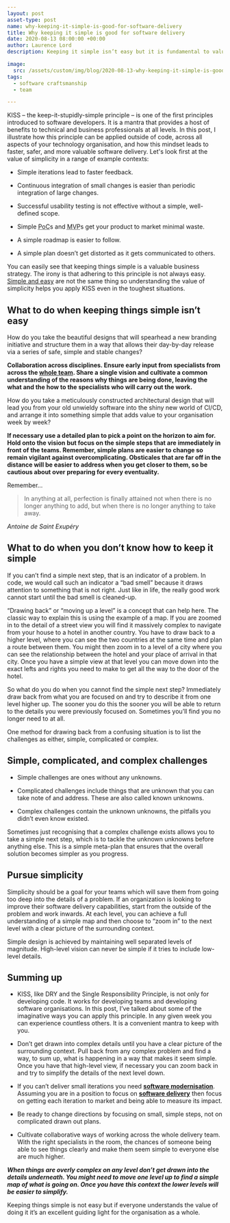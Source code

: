 ```yaml
---
layout: post
asset-type: post
name: why-keeping-it-simple-is-good-for-software-delivery
title: Why keeping it simple is good for software delivery
date: 2020-08-13 08:00:00 +00:00
author: Laurence Lord
description: Keeping it simple isn’t easy but it is fundamental to valuable software delivery. The KISS principle applies to technology businesses and not just to the code.

image:
  src: /assets/custom/img/blog/2020-08-13-why-keeping-it-simple-is-good-for-software-delivery/why-keeping-it-simple-is-good-for-software-delivery.jpg
tags:
  - software craftsmanship
  - team

---
```


KISS – the keep-it-stupidly-simple principle – is one of the first principles introduced to software developers. It is a mantra that provides a host of benefits to technical and business professionals at all levels. In this post, I illustrate how this principle can be applied outside of code, across all aspects of your technology organisation, and how this mindset leads to faster, safer, and more valuable software delivery. Let's look first at the value of simplicity in a range of example contexts:

- Simple iterations lead to faster feedback.

- Continuous integration of small changes is easier than periodic integration of large changes.

- Successful usability testing is not effective without a simple, well-defined scope.

- Simple <abbr title="Proof of concept">PoC</abbr>s and <abbr title="Minimal viable product">MVP</abbr>s get your product to market minimal waste.

- A simple roadmap is easier to follow.

- A simple plan doesn’t get distorted as it gets communicated to others.

You can easily see that keeping things simple is a valuable business strategy. The irony is that adhering to this principle is not always easy. [Simple and easy](https://www.youtube.com/watch?v=-6BsiVyC1kM) are not the same thing so understanding the value of simplicity helps you apply KISS even in the toughest situations.

## What to do when keeping things simple isn’t easy

How do you take the beautiful designs that will spearhead a new branding initiative and structure them in a way that allows their day-by-day release via a series of safe, simple and stable changes?

**Collaboration across disciplines. Ensure early input from specialists from across the [whole team](https://en.wikipedia.org/wiki/Extreme_programming_practices#Whole_team). Share a single vision and cultivate a common understanding of the reasons why things are being done, leaving the what and the how to the specialists who will carry out the work.**

How do you take a meticulously constructed architectural design that will lead you from your old unwieldy software into the shiny new world of CI/CD, and arrange it into something simple that adds value to your organisation week by week?

**If necessary use a detailed plan to pick a point on the horizon to aim for. Hold onto the vision but focus on the simple steps that are immediately in front of the teams. Remember, simple plans are easier to change so remain vigilant against overcomplicating. Obsticales that are far off in the distance will be easier to address when you get closer to them, so be cautious about over preparing for every eventuality.**

Remember...

> In anything at all, perfection is finally attained not when there is no longer anything to add, but when there is no longer anything to take away.

_Antoine de Saint Exupéry_

## What to do when you don’t know how to keep it simple

If you can’t find a simple next step, that is an indicator of a problem. In code, we would call such an indicator a “bad smell” because it draws attention to something that is not right. Just like in life, the really good work cannot start until the bad smell is cleaned-up.

“Drawing back” or “moving up a level” is a concept that can help here. The classic way to explain this is using the example of a map. If you are zoomed in to the detail of a street view you will find it massively complex to navigate from your house to a hotel in another country. You have to draw back to a higher level, where you can see the two countries at the same time and plan a route between them. You might then zoom in to a level of a city where you can see the relationship between the hotel and your place of arrival in that city. Once you have a simple view at that level you can move down into the exact lefts and rights you need to make to get all the way to the door of the hotel.

So what do you do when you cannot find the simple next step? Immediately draw back from what you are focused on and try to describe it from one level higher up. The sooner you do this the sooner you will be able to return to the details you were previously focused on. Sometimes you’ll find you no longer need to at all.

One method for drawing back from a confusing situation is to list the challenges as either, simple, complicated or complex.

## Simple, complicated, and complex challenges

- Simple challenges are ones without any unknowns.

- Complicated challenges include things that are unknown that you can take note of and address. These are also called known unknowns.

- Complex challenges contain the unknown unknowns, the pitfalls you didn’t even know existed.

Sometimes just recognising that a complex challenge exists allows you to take a simple next step, which is to tackle the unknown unknowns before anything else. This is a simple meta-plan that ensures that the overall solution becomes simpler as you progress.

## Pursue simplicity

Simplicity should be a goal for your teams which will save them from going too deep into the details of a problem. If an organization is looking to improve their software delivery capabilities, start from the outside of the problem and work inwards. At each level, you can achieve a full understanding of a simple map and then choose to “zoom in” to the next level with a clear picture of the surrounding context.

Simple design is achieved by maintaining well separated levels of magnitude. High-level vision can never be simple if it tries to include low-level details.

## Summing up

- KISS, like DRY and the Single Responsibility Principle, is not only for developing code. It works for developing teams and developing software organisations. In this post, I’ve talked about some of the imaginative ways you can apply this principle. In any given week you can experience countless others. It is a convenient mantra to keep with you.

- Don’t get drawn into complex details until you have a clear picture of the surrounding context. Pull back from any complex problem and find a way, to sum up, what is happening in a way that makes it seem simple. Once you have that high-level view, if necessary you can zoom back in and try to simplify the details of the next level down.

- If you can’t deliver small iterations you need [**software modernisation**](https://codurance.com/services/software-modernisation/). Assuming you are in a position to focus on [**software delivery**](https://codurance.com/services/software-delivery/) then focus on getting each iteration to market and being able to measure its impact.

- Be ready to change directions by focusing on small, simple steps, not on complicated drawn out plans.

- Cultivate collaborative ways of working across the whole delivery team. With the right specialists in the room, the chances of someone being able to see things clearly and make them seem simple to everyone else are much higher.

**_When things are overly complex on any level don’t get drawn into the details underneath. You might need to move one level up to find a simple map of what is going on. Once you have this context the lower levels will be easier to simplify._**

Keeping things simple is not easy but if everyone understands the value of doing it it’s an excellent guiding light for the organisation as a whole.
